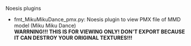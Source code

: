 Noesis plugins
<br/>
<ul>
<li>fmt_MikuMikuDance_pmx.py: Noesis plugin to view PMX file of MMD model (Miku Miku Dance)
<br/>
<b>WARRNING!!! THIS IS FOR VIEWING ONLY! DON'T EXPORT BECAUSE IT CAN DESTROY YOUR ORIGINAL TEXTURES!!!</b>
</li>
</ul>

